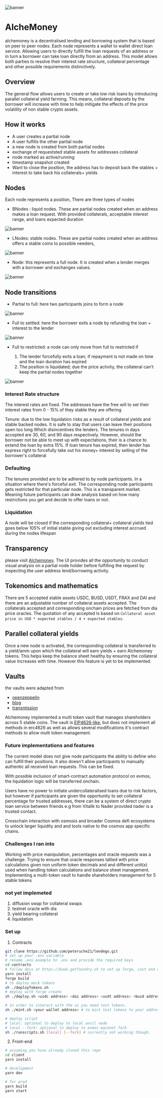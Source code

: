 ![banner](./client/public/1.svg)

# AlcheMoney

alchemoney is a decentralised lending and borrowing system that is based on peer to peer nodes.
Each node represents a wallet to wallet direct loan service. Allowing users to directly fulfill the loan requests of an address or in turn a borrower can take loan directly from an address.
This model allows both parties to resolve their interest rate structure, collateral percentage and other possible requirements distinctively.

## Overview

The general flow allows users to create or take low risk loans by introducing parallel collateral yield farming.
This means, collateral deposits by the borrower will increase with time to help mitigate the effects of the price volatility of non stable crypto assets.

## How it works

* A user creates a partial node
* A user fulfills the other partial node
* a new node is created from both partial nodes
* exchange of requeststed stable assets for addresses collateral
* node marked as active/running
* timestamp snapshot created
* Want to close the position, the address has to deposit back the stables + interest to take back his collaterals+ yields

## Nodes

Each node represents a position,
There are three types of nodes

* BNodes : liquid nodes. These are partial nodes created when an address makes a loan request. With provided collaterals, acceptable interest range, and loans expected duration

![banner](./client/public/2.svg)

* LNodes: stable nodes. These are partial nodes created when an address offers a stable coins to possible needers,

![banner](./client/public/3.svg)

* Node: this represents a full node.
It is created when a lender merges with a borrower and exchanges values.

![banner](./client/public/5.svg)

## Node transitions

* Partial to full: here two participants joins to form a node

![banner](./client/public/4.svg)

* Full to settled: here the borrower exits a node by refunding the loan + interest to the lender

![banner](./client/public/6.svg)

* Full to restricted: a node can only move from full to restricted if

    1. The lender forcefully exits a loan; if repayment is not made on time and the loan duration has expired
    2. The position is liquidated; due the price activity, the collateral can't keep the partial nodes together

![banner](./client/public/7.svg)

### Interest Rate structure

The interest rates are fixed. The addresses have the free will to set their interest rates from 0 - 15% of they stable they are offering

Tenure: due to the low liquidation risks as a result of collateral yields and stable backed nodes. It is safe to stay that users can leave their positions open too long Which disincentives the lenders.
The tenures in days accepted are 30, 60, and 90 days respectively.
However, should the borrower not be able to meet up with expectations, their is a chance to extend the loan by extra 15%.
If loan tenure has expired, then lender has express right to forcefully take out his money+ interest by selling of the borrower's collateral

### Defaulting

The tenures provided are to be adhered to by node participants. In a situation where there's forceful exit. The corresponding node participants gets restricted for that particular node.
This is a transparent market. Meaning future participants can draw analysis based on how many restrictions you get and decide to offer loans or not.

### Liquidation

A node will be closed if the corresponding collateral+ collateral yields tied goes below 105% of initial stable giving out excluding interest accrued during the nodes lifespan

## Transparency

please visit [Alchemoney](https://alchemoney.vercel.app).
The UI provides all the opportunity to conduct visual analysis on a partial node holder before fulfilling the request by inspecting the user address lend/borrowing activity.

## Tokenomics and mathematics

There are 5 accepted stable assets USDC, BUSD, USDT, FRAX and DAI and there are an adjustable number of collateral assets accepted.
The collaterals accepted and corresponding onchain prices are fetched from dia price oracles.
The quotation of any accepted Is based on
`Collateral asset price in USD * expected stables / 4 + expected stables`.

## Parallel collateral yields

Once a new node is activated, the corresponding collateral is transferred to a yield/amm upon which the collateral will earn yields + earn Alchemoney tokens.
This helps keep the balance sheet healthy by ensuring the collateral value increases with time.
However this feature is yet to be implemented.

## Vaults

the vaults were adapted from

* [openzeppelin](https://github.com/OpenZeppelin/openzeppelin-contracts/blob/master/contracts/token/ERC20/extensions/ERC4626.sol
)
* [blog](https://blog.logrocket.com/write-erc-4626-token-contract-yield-bearing-vaults/
)
* [transmission](https://github.com/transmissions11/solmate/blob/main/src/mixins/ERC4626.sol
)

Alchemoney implemented a multi token vault that manages shareholders across 5 stable coins.
The vault is [EIP4626-like](https://eips.ethereum.org/EIPS/eip-4626), but does not implement all methods in erc4626 as well as allows several modifications it's contract methods to allow multi token management.

### Future implementations and features

The current model does not give node participants the ability to define who can fulfill their positions.
It also doesn't allow participants to manually authentic all received loan requests. This can be fixed.

With possible inclusion of smart-contract automation protocol on evmos, the liquidation logic will be transferred onchain.

Users have no power to initiate undercollateralised loans due to risk factors, but however if participants are given the opportunity to set collateral percentage for trusted addresses, there can be a system of direct crypto loan service between friends e.g from Vitalik to Nader provided nader is a trusted contact.

Crosschain interaction with osmosis and broader Cosmos defi ecosystems to unlock larger liquidity and and tools native to the cosmos app specific chains.

### Challenges I ran into

Working with price manipulation, percentages and oracle requests was a challenge. Trying to ensure that oracle responses tallied with price calculations given non uniform token decimals and and different unit(x) used when handling token calculations and balance sheet management.
Implementing a multi-token vault to handle shareholders management for 5 stable tokens

### not yet implemeted

1. diffusion swap for collateral swaps
2. testnet oracle with dia
3. yield bearing collateral
4. liquidation

### Set up

1. Contracts

```bash
git clone https://github.com/peteruche21/lendego.git
# set up your .env variable
# rename .env.example to .env and provide the required keys
cd contracts
# follow docs at https://book.getfoundry.sh to set up forge, cast and anvil
yarn install
forge build
# to deploy mock tokens
sh ./deployTokens.sh
# deploy with forge create
sh ./deploy.sh <usdc address> <dai address> <usdt address> <busd address> <frax address>

# in order to interact with the ui you need test tokens.
sh ./mint.sh <your wallet address> # to mint test tokens to your address

# deploy script
# local: optional to deploy to local anvil node
# local --fork: optional to deploy to evmos mainnet fork
sh ./runscripts.sh [local] [--fork] # currently not working though.
```

2. Front-end

```bash
# assuming you have already cloned this repo
cd client
yarn install

# development
yarn dev

# for prod
yarn build
yarn start
```
